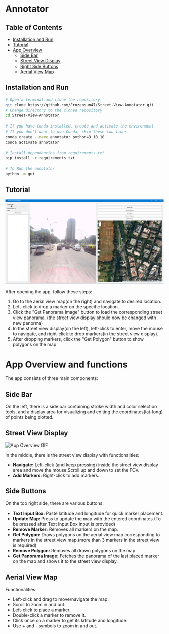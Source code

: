 # Annotator

## Table of Contents
- [Installation and Run](#installation-and-run)
- [Tutorial](#tutorial)
- [App Overview](#app-overview)
  - [Side Bar](#side-bar)
  - [Street View Display](#street-view-display)
  - [Right Side Buttons](#right-side-buttons)
  - [Aerial View Map](#aerial-view-map)

## Installation and Run

```bash
# Open a terminal and clone the repository
git clone https://github.com/Frozensun47/Street-View-Annotator.git
# Change directory to the cloned repository
cd Street-View-Annotator

# If you have Conda installed, create and activate the environment
# If you don't want to use Conda, skip these two lines
conda create --name annotator python=3.10.10
conda activate annotator

# Install dependencies from requirements.txt
pip install -r requirements.txt

# To Run the annotator
python -m gui
```
## Tutorial
![App Overview Image](utils/Readme/App_full_image.png)

After opening the app, follow these steps:

1. Go to the aerial view map(on the right) and navigate to desired location.
2. Left-click to drop a marker on the  specific location.
3. Click the "Get Panorama Image" button to load the corresponding street view panorama.
    (the street view display should now be changed with new panorma)
4. In the street view display(on the left), left-click to enter, move the mouse to navigate, and right-click to drop markers(in the street view display).
5. After dropping markers, click the "Get Polygon" button to show polygons on the map.


# App Overview and functions

The app consists of three main components:

## Side Bar
On the left, there is a side bar containing stroke width and color selection tools, and a display area for visualizing and editing the coordinates(lat-long) of points being plotted.

## Street View Display

<img src="https://github.com/Frozensun47/Street-View-Annotator/blob/main/utils/Readme/street_view_marker.gif" alt="App Overview GIF" width="400" height="200">

In the middle, there is the street view display with functionalities:

- **Navigate:** Left-click (and keep pressing) inside the street view display area and move the mouse.Scroll up and down to set the FOV.
- **Add Markers:** Right-click to add markers.

## Side Buttons
On the top right side, there are various buttons:

- **Text Input Box:** Paste latitude and longitude for quick marker placement.
- **Update Map:** Press to update the map with the entered coordinates.(To be pressed after Text Input Box input is provided)
- **Remove Marker:** Removes all markers on the map.
- **Get Polygon:** Draws polygons on the aerial view map corresponding to markers in the street view map.(more than 3 markers in the street view is required)
- **Remove Polygon:** Removes all drawn polygons on the map.
- **Get Panorama Image:** Fetches the panorama of the last placed marker on the map and shows it to the street view display.

## Aerial View Map
Functionalities:

- Left-click and drag to move/navigate the map.
- Scroll to zoom in and out.
- Left-click to place a marker.
- Double-click a marker to remove it.
- Click once on a marker to get its latitude and longitude.
- Use + and - symbols to zoom in and out.